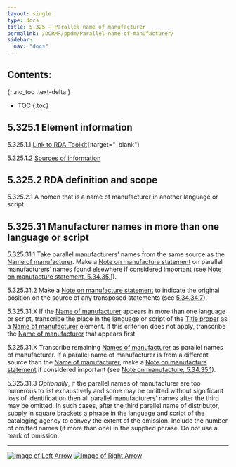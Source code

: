 ```yaml
---
layout: single
type: docs
title: 5.325 — Parallel name of manufacturer
permalink: /DCRMR/ppdm/Parallel-name-of-manufacturer/
sidebar:
  nav: "docs"
---
```


## Contents:
{: .no_toc .text-delta }

- TOC
{:toc}

## 5.325.1 Element information

<a name="5.325.1.1">5.325.1.1</a> [Link to RDA Toolkit](https://beta.rdatoolkit.org/Content/Index?externalId=en-US_ala-61a1d2e6-9672-36d4-a7b5-c1e37f685797){:target="_blank"}

<a name="5.325.1.2">5.325.1.2</a> [Sources of information](/DCRMR/ppdm/#5011-sources-of-information)

## 5.325.2 RDA definition and scope

<a name="5.325.2.1">5.325.2.1</a> A nomen that is a name of manufacturer in another language or script.

## 5.325.31 Manufacturer names in more than one language or script

<a name="5.325.31.1">5.325.31.1</a> Take parallel manufacturers’ names from the same source as the [Name of manufacturer](/DCRMR/ppdm/Name-of-manufacturer/). Make a [Note on manufacture statement](/DCRMR/ppdm/Note-on-manufacture-statement) on parallel manufacturers’ names found elsewhere if considered important (see [Note on manufacture statement, 5.34.35.1](/DCRMR/ppdm/Note-on-manufacture-statement/#5.34.35.1)).

<a name="5.325.31.2">5.325.31.2</a> Make a [Note on manufacture statement](/DCRMR/ppdm/Note-on-manufacture-statement) to indicate the original position on the source of any transposed statements (see [5.34.34.7](/DCRMR/ppdm/Note-on-manufacture-statement/#5.34.34.7)). 

<a name="5.325.31.X">5.325.31.X</a> If the [Name of manufacturer](/DCRMR/ppdm/Name-of-manufacturer/) appears in more than one language or script, transcribe the place in the language or script of the [Title proper](/DCRMR/title/Title-proper) as a [Name of manufacturer](/DCRMR/ppdm/Name-of-manufacturer/) element. If this criterion does not apply, transcribe the [Name of manufacturer](/DCRMR/ppdm/Name-of-manufacturer/) that appears first.

<a name="5.325.31.X">5.325.31.X</a> Transcribe remaining [Names of manufacturer](/DCRMR/ppdm/Name-of-manufacturer/) as parallel names of manufacturer. If a parallel name of manufacturer is from a different source than the [Name of manufacturer](/DCRMR/ppdm/Name-of-manufacturer/), make a [Note on manufacture statement](/DCRMR/ppdm/Note-on-manufacture-statement) if considered important (see [Note on manufacture, 5.34.35.1](/DCRMR/ppdm/Note-on-manufacture-statement/#5.34.35.1)).

<a name="5.325.31.3">5.325.31.3</a> *Optionally*,  if the parallel names of manufacturer are too numerous to list exhaustively and some may be omitted without significant loss of identification then all parallel manufacturers’ names after the third may be omitted. In such cases, after the third parallel name of distributor, supply in square brackets a phrase in the language and script of the cataloging agency to convey the extent of the omission. Include the number of omitted names (if more than one) in the supplied phrase. Do not use a mark of omission.

---

[![Image of Left Arrow](https://rbms-bsc.github.io/DCRMR/assets/pictures/navigation/Arrow_Left.png "5.32 — Name of manufacturer")](/DCRMR/ppdm/Name-of-manufacturer/) [![Image of Right Arrow](https://rbms-bsc.github.io/DCRMR/assets/pictures/navigation/Arrow_Right.png "5.33 — Date of manufacture")](/DCRMR/ppdm/Date-of-manufacture/)
